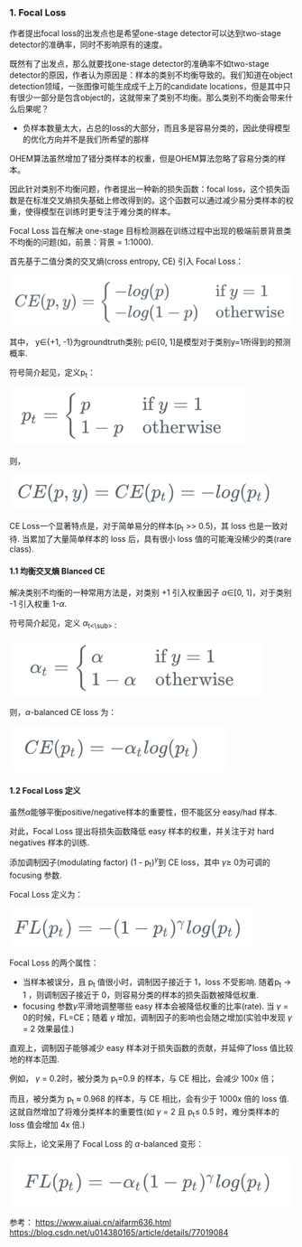 ### 1. Focal Loss

作者提出focal loss的出发点也是希望one-stage detector可以达到two-stage detector的准确率，同时不影响原有的速度。

既然有了出发点，那么就要找one-stage detector的准确率不如two-stage detector的原因，作者认为原因是：样本的类别不均衡导致的。我们知道在object detection领域，一张图像可能生成成千上万的candidate locations，但是其中只有很少一部分是包含object的，这就带来了类别不均衡。那么类别不均衡会带来什么后果呢？

- 负样本数量太大，占总的loss的大部分，而且多是容易分类的，因此使得模型的优化方向并不是我们所希望的那样

OHEM算法虽然增加了错分类样本的权重，但是OHEM算法忽略了容易分类的样本。

因此针对类别不均衡问题，作者提出一种新的损失函数：focal loss，这个损失函数是在标准交叉熵损失基础上修改得到的。这个函数可以通过减少易分类样本的权重，使得模型在训练时更专注于难分类的样本。

Focal Loss 旨在解决 one-stage 目标检测器在训练过程中出现的极端前景背景类不均衡的问题(如，前景：背景 = 1:1000).

首先基于二值分类的交叉熵(cross entropy, CE) 引入 Focal Loss：

![欧式距离](../../../images/focal_loss1.png)

其中， y$\in${+1, -1}为groundtruth类别; p$\in$[0, 1]是模型对于类别y=1所得到的预测概率.

符号简介起见，定义p<sub>t</sub>：

![欧式距离](../../../images/focal_loss2.png)

则，

![欧式距离](../../../images/focal_loss3.png)

CE Loss一个显著特点是，对于简单易分的样本(p<sub>t</sub> >> 0.5)，其 loss 也是一致对待. 当累加了大量简单样本的 loss 后，具有很小 loss 值的可能淹没稀少的类(rare class).

#### 1.1 均衡交叉熵 Blanced CE

解决类别不均衡的一种常用方法是，对类别 +1 引入权重因子 $\alpha\in$[0, 1]，对于类别 -1 引入权重 1-$\alpha$.

符号简介起见，定义 $\alpha$<sub>t<\sub>：

![欧式距离](../../../images/focal_loss4.png)

则，$\alpha$-balanced CE loss 为：

![欧式距离](../../../images/focal_loss5.png)

#### 1.2 Focal Loss 定义

虽然$\alpha$能够平衡positive/negative样本的重要性，但不能区分 easy/had 样本.

对此，Focal Loss 提出将损失函数降低 easy 样本的权重，并关注于对 hard negatives 样本的训练.

添加调制因子(modulating factor) (1 - p<sub>t</sub>)<sup>$\gamma$</sup>到 CE loss，其中 $\gamma\geq$ 0为可调的 focusing 参数.

Focal Loss 定义为：

![欧式距离](../../../images/focal_loss.png)

Focal Loss 的两个属性：

- 当样本被误分，且 p<sub>t</sub> 值很小时，调制因子接近于 1，loss 不受影响. 随着p<sub>t</sub> $\rightarrow$ 1 ，则调制因子接近于 0，则容易分类的样本的损失函数被降低权重.
- focusing 参数$\gamma$平滑地调整哪些 easy 样本会被降低权重的比率(rate). 当 $\gamma$ = 0的时候，FL=CE；随着 $\gamma$ 增加，调制因子的影响也会随之增加(实验中发现 $\gamma$ = 2 效果最佳.)

直观上，调制因子能够减少 easy 样本对于损失函数的贡献，并延伸了loss 值比较地的样本范围.

例如， $\gamma$ = 0.2时，被分类为 p<sub>t</sub>=0.9 的样本，与 CE 相比，会减少 100x 倍；

而且，被分类为 p<sub>t</sub> $\approx$ 0.968 的样本，与 CE 相比，会有少于 1000x 倍的 loss 值. 这就自然增加了将难分类样本的重要性(如 $\gamma$ = 2 且 p<sub>t</sub>$\leq$ 0.5 时，难分类样本的 loss 值会增加 4x 倍.)

实际上，论文采用了 Focal Loss 的 $\alpha$-balanced 变形：

![欧式距离](../../../images/focal_loss7.png)

参考：
https://www.aiuai.cn/aifarm636.html
https://blog.csdn.net/u014380165/article/details/77019084